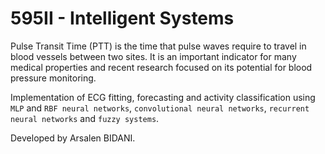 # 595II - Intelligent Systems

Pulse Transit Time (PTT) is the time that pulse waves require to travel in blood vessels between two sites. It is an important indicator for many medical properties and recent research focused on its potential for blood pressure monitoring.

Implementation of ECG fitting, forecasting and activity classification using `MLP` and `RBF neural networks`, `convolutional neural networks`, `recurrent neural networks` and `fuzzy systems`.

Developed by Arsalen BIDANI.
